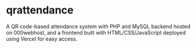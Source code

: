 # qrattendance
A QR code-based attendance system with PHP and MySQL backend hosted on 000webhost, and a frontend built with HTML/CSS/JavaScript deployed using Vercel for easy access.
